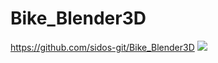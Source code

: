# Bike_Blender3D

https://github.com/sidos-git/Bike_Blender3D
<img src="https://github.com/sidos-git/Bike_Blender3D/bike/1x.png">

